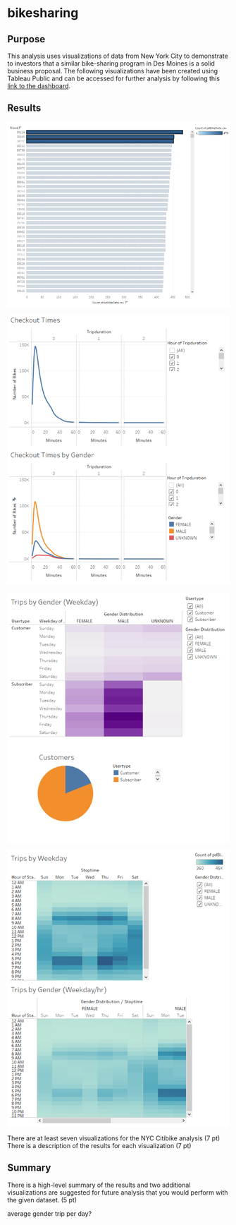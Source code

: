 # bikesharing

## Purpose 

This analysis uses visualizations of data from New York City to demonstrate to investors that a similar bike-sharing program in Des Moines is a solid business proposal. The following visualizations have been created using Tableau Public and can be accessed for further analysis by following this [link to the dashboard](https://public.tableau.com/app/profile/andrew.krieger/viz/bikesharingchallenge_16644884235890/KeyOutcomes?publish=yes "link to the dashboard").

## Results

![alt text](https://github.com/ajkriegz/bikesharing/blob/main/resources/bike_usage.png "Top Bike Usage")

![alt text](https://github.com/ajkriegz/bikesharing/blob/main/resources/checkout_times_broken_down.png "Checkout Times")

![alt text](https://github.com/ajkriegz/bikesharing/blob/main/resources/gender_and_customer.png "Gender and User Breakdown")

![alt text](https://github.com/ajkriegz/bikesharing/blob/main/resources/trips_by_weekday.png "Trips by Weekday and by Gender")

There are at least seven visualizations for the NYC Citibike analysis (7 pt)
There is a description of the results for each visualization (7 pt)



## Summary

There is a high-level summary of the results and two additional visualizations are suggested for future analysis that you would perform with the given dataset. (5 pt)


average gender trip per day?
